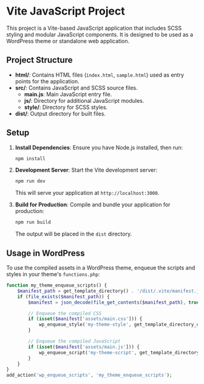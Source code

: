 # Vite JavaScript Project

This project is a Vite-based JavaScript application that includes SCSS styling and modular JavaScript components. It is designed to be used as a WordPress theme or standalone web application.

## Project Structure

- **html/**: Contains HTML files (`index.html`, `sample.html`) used as entry points for the application.
- **src/**: Contains JavaScript and SCSS source files.
  - **main.js**: Main JavaScript entry file.
  - **js/**: Directory for additional JavaScript modules.
  - **style/**: Directory for SCSS styles.
- **dist/**: Output directory for built files.

## Setup

1. **Install Dependencies**: Ensure you have Node.js installed, then run:

   ```bash
   npm install
   ```

2. **Development Server**: Start the Vite development server:

   ```bash
   npm run dev
   ```

   This will serve your application at `http://localhost:3000`.

3. **Build for Production**: Compile and bundle your application for production:

   ```bash
   npm run build
   ```

   The output will be placed in the `dist` directory.

## Usage in WordPress

To use the compiled assets in a WordPress theme, enqueue the scripts and styles in your theme's `functions.php`:

```php
function my_theme_enqueue_scripts() {
    $manifest_path = get_template_directory() . '/dist/.vite/manifest.json';
    if (file_exists($manifest_path)) {
        $manifest = json_decode(file_get_contents($manifest_path), true);

        // Enqueue the compiled CSS
        if (isset($manifest['assets/main.css'])) {
            wp_enqueue_style('my-theme-style', get_template_directory_uri() . '/dist/' . $manifest['assets/main.css']['file'], array(), null);
        }

        // Enqueue the compiled JavaScript
        if (isset($manifest['assets/main.js'])) {
            wp_enqueue_script('my-theme-script', get_template_directory_uri() . '/dist/' . $manifest['assets/main.js']['file'], array(), null, true);
        }
    }
}
add_action('wp_enqueue_scripts', 'my_theme_enqueue_scripts');
```


